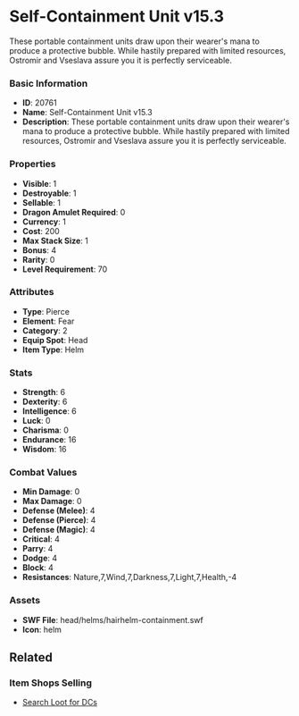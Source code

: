 # Self-Containment Unit v15.3

These portable containment units draw upon their wearer's mana to produce a protective bubble. While hastily prepared with limited resources, Ostromir and Vseslava assure you it is perfectly serviceable.

### Basic Information

- **ID**: 20761
- **Name**: Self-Containment Unit v15.3
- **Description**: These portable containment units draw upon their wearer&#039;s mana to produce a protective bubble. While hastily prepared with limited resources, Ostromir and Vseslava assure you it is perfectly serviceable.

### Properties

- **Visible**: 1
- **Destroyable**: 1
- **Sellable**: 1
- **Dragon Amulet Required**: 0
- **Currency**: 1
- **Cost**: 200
- **Max Stack Size**: 1
- **Bonus**: 4
- **Rarity**: 0
- **Level Requirement**: 70

### Attributes

- **Type**: Pierce
- **Element**: Fear
- **Category**: 2
- **Equip Spot**: Head
- **Item Type**: Helm

### Stats

- **Strength**: 6
- **Dexterity**: 6
- **Intelligence**: 6
- **Luck**: 0
- **Charisma**: 0
- **Endurance**: 16
- **Wisdom**: 16

### Combat Values

- **Min Damage**: 0
- **Max Damage**: 0
- **Defense (Melee)**: 4
- **Defense (Pierce)**: 4
- **Defense (Magic)**: 4
- **Critical**: 4
- **Parry**: 4
- **Dodge**: 4
- **Block**: 4
- **Resistances**: Nature,7,Wind,7,Darkness,7,Light,7,Health,-4

### Assets

- **SWF File**: head/helms/hairhelm-containment.swf
- **Icon**: helm

## Related

### Item Shops Selling

- [Search Loot for DCs](../item-shops/728-search-loot-for-dcs.md)

